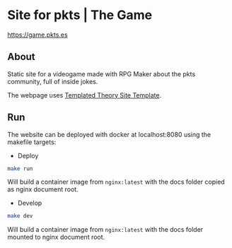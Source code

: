 # Site for pkts | The Game

https://game.pkts.es

## About

Static site for a videogame made with RPG Maker about the pkts community, full of inside jokes.

The webpage uses [Templated Theory Site Template](https://templated.co/theory).

## Run

The website can be deployed with docker at localhost:8080 using the makefile targets:

- Deploy

```bash
make run
```

Will build a container image from `nginx:latest` with the docs folder copied as nginx document root.

- Develop

```bash
make dev
```

Will build a container image from `nginx:latest` with the docs folder mounted to nginx document root.